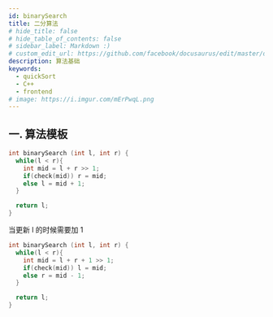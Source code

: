 ```yaml
---
id: binarySearch
title: 二分算法
# hide_title: false
# hide_table_of_contents: false
# sidebar_label: Markdown :)
# custom_edit_url: https://github.com/facebook/docusaurus/edit/master/docs/api-doc-markdown.md
description: 算法基础
keywords:
  - quickSort
  - C++
  - frontend
# image: https://i.imgur.com/mErPwqL.png
---
```


## 一. 算法模板

```cpp
int binarySearch (int l, int r) {
  while(l < r){
    int mid = l + r >> 1;
    if(check(mid)) r = mid;
    else l = mid + 1;
  }

  return l;
}
```

当更新 l 的时候需要加 1

```cpp
int binarySearch (int l, int r) {
  while(l < r){
    int mid = l + r + 1 >> 1;
    if(check(mid)) l = mid;
    else r = mid - 1;
  }

  return l;
}
```
